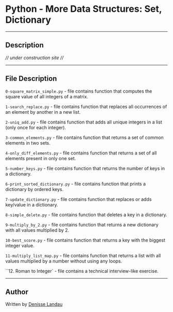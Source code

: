 # Python - More Data Structures: Set, Dictionary
---

## Description

*// under construction site //*

---

## File Description

``0-square_matrix_simple.py`` - file contains function that computes the square value of all integers of a matrix.

``1-search_replace.py`` - file contains function that replaces all occurrences of an element by another in a new list.

``2-uniq_add.py`` - file contains function that adds all unique integers in a list (only once for each integer).

``3-common_elements.py`` - file contains function that returns a set of common elements in two sets.

``4-only_diff_elements.py`` - file contains function that returns a set of all elements present in only one set.

``5-number_keys.py`` - file contains function that returns the number of keys in a dictionary.

``6-print_sorted_dictionary.py`` - file contains function that prints a dictionary by ordered keys.

``7-update_dictionary.py`` - file contains function that replaces or adds key/value in a dictionary.

``8-simple_delete.py`` - file contains function that deletes a key in a dictionary.

``9-multiply_by_2.py`` - file contains function that returns a new dictionary with all values multiplied by 2.

``10-best_score.py`` - file contains function that returns a key with the biggest integer value.

``11-multiply_list_map.py`` - file contains function that returns a list with all values multiplied by a number without using any loops.

``12. Roman to Integer` - file contains a technical interview-like exercise.


---

## Author

Written by [Denisse Landau](https://www.linkedin.com/in/denisselandau/ "Denisse Landau")
